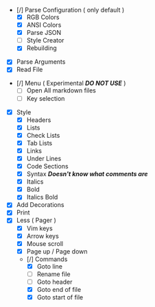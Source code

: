 - [/] Parse Configuration ( only default )
  - [x] RGB Colors
  - [x] ANSI Colors
  - [x] Parse JSON
  - [ ] Style Creator
  - [x] Rebuilding
- [x] Parse Arguments
- [x] Read File
- [/] Menu ( Experimental ***DO NOT USE*** )
  - [ ] Open All markdown files
  - [ ] Key selection
- [x] Style
    - [x] Headers
    - [x] Lists
    - [x] Check Lists
    - [x] Tab Lists
    - [x] Links
    - [x] Under Lines
    - [x] Code Sections
    - [x] Syntax ***Doesn't know what comments are***
    - [x] Italics
    - [x] Bold
    - [x] Italics Bold
- [x] Add Decorations
- [x] Print
- [x] Less ( Pager )
  - [x] Vim keys
  - [x] Arrow keys
  - [x] Mouse scroll
  - [x] Page up / Page down
  - [/] Commands
    - [x] Goto line
    - [ ] Rename file
    - [ ] Goto header
    - [x] Goto end of file
    - [x] Goto start of file
